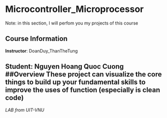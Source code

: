 # Microcontroller_Microprocessor
Note: in this section, I will perfom you my projects of this course 
## Course Information
**Instructor**: DoanDuy_ThanTheTung

**Student**: Nguyen Hoang Quoc Cuong
##Overview
These project can visualize the core things to build up your fundamental skills to improve the uses of function (especially is clean code)
----
*LAB from UIT-VNU*
